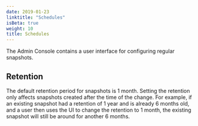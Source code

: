 ```yaml
---
date: 2019-01-23
linktitle: "Schedules"
isBeta: true
weight: 10
title: Schedules
---
```


The Admin Console contains a user interface for configuring regular snapshots.

## Retention

The default retention period for snapshots is 1 month. 
Setting the retention only affects snapshots created after the time of the change. 
For example, if an existing snapshot had a retention of 1 year and is already 6 months old, and a user then uses the UI to change the retention to 1 month, the existing snapshot will still be around for another 6 months.
